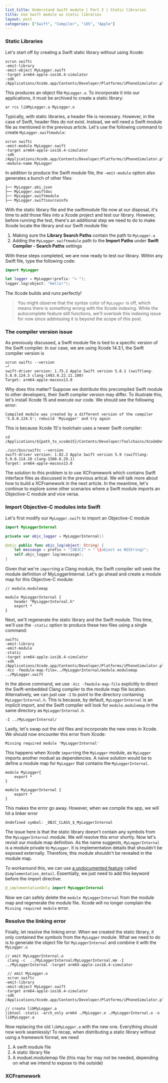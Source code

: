 ```yaml
---
list_title: Understand Swift module | Part 2 | Static libraries
title: Use Swift module as static libraries
layout: post
categories: ["Swift", "Compiler", "iOS", "Apple"]
---
```


### Static Libraries

Let's start off by creating a Swift static library without using Xcode:

```shell
xcrun swiftc
-emit-library
-emit-object MyLogger.swift
-target arm64-apple-ios16.4-simulator
-sdk /Applications/Xcode.app/Contents/Developer/Platforms/iPhoneSimulator.platform/Developer/SDKs/iPhoneSimulator.sdk
```
This produces an object file `MyLogger.o`. To incorporate it into our applications, it must be archived to create a static library:

```shell
ar rcs libMyLogger.a MyLogger.o
```

Typically, with static libraries, a header file is necessary. However, in the case of Swift, header files do not exist. Instead, we will need a Swift module file as mentioned in the previous article. Let's use the following command to create `MyLogger.swiftmodule`:

```shell
xcrun swiftc
-emit-module MyLogger.swift
-target arm64-apple-ios16.4-simulator
-sdk /Applications/Xcode.app/Contents/Developer/Platforms/iPhoneSimulator.platform/Developer/SDKs/iPhoneSimulator.sdk
-module-name MyLogger
```

In addition to produce the Swift module file, the `-emit-module` option also generates a bunch of other files:

```shell
├── MyLogger.abi.json
├── MyLogger.swiftdoc
├── MyLogger.swiftmodule
├── MyLogger.swiftsourceinfo
```

With the static library file and the swiftmodule file now at our disposal, it's time to add those files into a Xcode project and test our library. However, before running the test, there's an additional step we need to do to make Xcode locate the library and our Swift module file:

1. Making sure the **Library Search Paths** contain the path to `MyLogger.a`
2. Adding the `MyLogger.swiftmodule` path to the **Import Paths** under **Swift Compiler - Search Paths** settings

With these steps completed, we are now ready to test our library. Within any Swift file, type the following code:

```swift
import MyLogger

let logger = MyLogger(prefix: "> ");
logger.log(object: "Hello!");
```

The Xcode builds and runs perfectly!

> You might observe that the syntax color of `MyLogger` is off, which means there is something wrong with the Xcode indexing. While the autocomplete feature still functions, we'll overlook this indexing issue for now since addressing it is beyond the scope of this post.

### The compiler version issue

As previously discussed, a Swift module file is tied to a specific version of the Swift compiler. In our case, we are using Xcode 14.3.1, the Swift compiler version is

```shell
xcrun swiftc --version                                                    ─╯
swift-driver version: 1.75.2 Apple Swift version 5.8.1 (swiftlang-5.8.0.124.5 clang-1403.0.22.11.100)
Target: arm64-apple-macosx13.0
```

Why does this matter? Suppose we distribute this precompiled Swift module to other developers, their Swift compiler version may differ. To illustrate this, let's install Xcode 15 and execute our code. We should see the following error:

```shell
Compiled module was created by a different version of the compiler '5.8.0.124.5'; rebuild 'MyLogger' and try again
```
This is because Xcode 15's toolchain uses a newer Swift compiler:

```shell
cd /Applications/${path_to_xcode15}/Contents/Developer/Toolchains/XcodeDefault.xctoolchain

./usr/bin/swiftc --version
swift-driver version: 1.82.2 Apple Swift version 5.9 (swiftlang-5.9.0.114.10 clang-1500.0.29.1)
Target: arm64-apple-macosx13.0
```

The solution to this problem is to use XCFramework which contains Swift interface files as discussed in the previous artical. We will talk more about how to build a XCFramework in the next article. In the meantime, let's continue to explore some other scenarios where a Swift module imports an Objective-C module and vice versa.

### Import Objective-C modules into Swift

Let's first modify our `MyLogger.swift` to import an Objective-C module

``` swift
import MyLoggerInternal

private var objc_logger = MyLoggerInternal()

@objc public func objc_log(object: String) {
    let messasge = prefix + "[OBJC]" + " \(object as NSString)";
    self.objc_logger.log(messasge);
}
```
Given that we're `import`ing a Clang module, the Swift compiler will seek the module definition of MyLoggerInternal. Let's go ahead and create a module map for this Objective-C module:

```shell
// module.modulemap

module MyLoggerInternal {
    header "MyLoggerInternal.h"
    export *
}
```

Next, we'll regenerate the static library and the Swift module. This time, we'll use the `-static` option to produce these two files using a single command:

```shell
swiftc
-emit-library
-emit-module
-static
-target arm64-apple-ios16.4-simulator
-sdk /Applications/Xcode.app/Contents/Developer/Platforms/iPhoneSimulator.platform/Developer/SDKs/iPhoneSimulator.sdk
-Xcc -fmodule-map-file=../MyLoggerInternal/module.modulemap
../MyLogger.swift
```

In the above command, we use `-Xcc -fmodule-map-file` explicitly to direct the Swift-embedded Clang compiler to the module map file location. Alternatively, we can just use `-I` to point to the directory containing `MyLoggerInternal.h`. This is because, by default, `MyLoggerInternal` is an implicit import, and the Swift compiler will look for `module.modulemap` in the same directory as `MyLoggerInternal.h`.


```shell
-I ../MyLoggerInternal/
```

Lastly, let's swap out the old files and incorporate the new ones in Xcode. We should now encounter this error from Xcode:

```shell
Missing required module 'MyLoggerInternal'
```

This happens when Xcode `import`ing the `MyLogger` module, as `MyLogger` imports another moduel as dependencies. A naive solution would be to define a module map for `MyLogger` that contains the `MyLoggerInternal`.

```shell
module MyLogger{
    export *
}

module MyLoggerInternal {
    export *
}
```

This makes the error go away. However, when we compile the app, we will hit a linker error

```shell
Undefined symbol: _OBJC_CLASS_$_MyLoggerInternal
```

The issue here is that the static library doesn't contain any symbols from the `MyLoggerInternal` module. We will resolve this error shortly. Now let's revisit our module map definition. As the name suggests, `MyLoggerInternal` is a module private to `MyLogger`. It is implementation details that shouldn't be exposed externally. Therefore, this module shouldn't be revealed in the module map.

To workaround this, we can use [a undocumented feature](https://forums.swift.org/t/update-on-implementation-only-imports/26996) called `@implementation_detail`. Essentially, we just need to add this keyword before the import directive:

```swift
@_implementationOnly import MyLoggerInternal
```

Now we can safely delete the `module MyLoggerInternal` from the module map and regenerate the module file. Xcode will no longer complain the `Missing required module` error.

### Resolve the linking error

Finally, let resolve the linking error. When we created the static library, it only contained the symbols from the `MyLogger` module. What we need to do is to generate the object file for `MyLoggerInternal` and combine it with the `MyLogger.o`

```shell
// emit MyLoggerInternal.o
 clang -c  ../MyLoggerInternal/MyLoggerInternal.mm -I ../MyLoggerInternal -target arm64-apple-ios16.4-simulator

 // emit MyLogger.o
 xcrun swiftc
-emit-library
-emit-object MyLogger.swift
-target arm64-apple-ios16.4-simulator
-sdk /Applications/Xcode.app/Contents/Developer/Platforms/iPhoneSimulator.platform/Developer/SDKs/iPhoneSimulator.sdk

// create libMyLogger.a
libtool -static -arch_only arm64 ./MyLogger.o ./MyLoggerInternal.o -o libMyLogger.a
```

Now replacing the old `libMyLogger.a` with the new one. Everything should now work seamlessly! To recap, when distributing a static library without using a framework format, we need

1. A swift module file
2. A static library file
3. A moduel.modulemap file (this may for may not be needed, depending on what we intend to expose to the outside)

### XCFramework